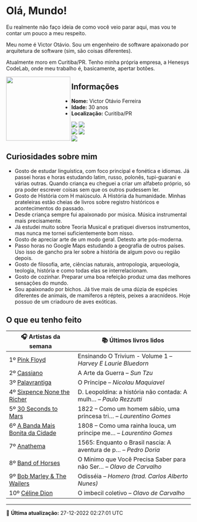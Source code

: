 # Olá, Mundo!

Eu realmente não faço ideia de como você veio parar aqui, mas vou te contar um pouco a meu respeito.

Meu nome é Victor Otávio. Sou um engenheiro de software apaixonado por arquitetura de software (sim, são coisas diferentes).

Atualmente moro em Curitiba/PR. Tenho minha própria empresa, a Henesys CodeLab, onde meu trabalho é, basicamente, apertar botões.

<img align="left" src="https://github.com/vctrtvfrrr/vctrtvfrrr/raw/master/octocat.png" alt="" width="175" />

## Informações

- **Nome:** Victor Otávio Ferreira
- **Idade:** 30 anos
- **Localização:** Curitiba/PR

[![](https://img.shields.io/badge/LinkedIn-victorotavio-blue)](https://www.linkedin.com/in/victorotavio/) [![](https://img.shields.io/badge/Twitter-@vctrtvfrrr-blue)](https://twitter.com/vctrtvfrrr)  
[![](https://img.shields.io/badge/GitHub-vctrtvfrrr-24292e)](https://github.com/vctrtvfrrr) [![](https://img.shields.io/badge/GitLab-vctrtvfrrr-ec5d16)](https://gitlab.com/vctrtvfrrr)  
[![](https://img.shields.io/badge/Email-victor@otavioferreira.com.br-red)](mailto:victor@otavioferreira.com.br)  

## Curiosidades sobre mim

-   Gosto de estudar linguística, com foco principal e fonética e idiomas. Já passei horas e horas estudando latim, russo, polonês, tupi-guarani e várias outras. Quando criança eu cheguei a criar um alfabeto próprio, só pra poder escrever coisas sem que os outros pudessem ler.
-   Gosto de História com H maiúsculo. A História da humanidade. Minhas prateleiras estão cheias de livros sobre registro históricos e acontecimentos do passado.
-   Desde criança sempre fui apaixonado por música. Música instrumental mais precisamente.
-   Já estudei muito sobre Teoria Musical e pratiquei diversos instrumentos, mas nunca me tornei suficientemente bom nisso.
-   Gosto de apreciar arte de um modo geral. Detesto arte pós-moderna.
-   Passo horas no Google Maps estudando a geografia de outros países. Uso isso de gancho pra ler sobre a história de algum povo ou região depois.
-   Gosto de filosofia, arte, ciências naturais, antropologia, arqueologia, teologia, história e como todas elas se interrelacionam.
-   Gosto de cozinhar. Preparar uma boa refeição produz uma das melhores sensações do mundo.
-   Sou apaixonado por bichos. Já tive mais de uma dúzia de espécies diferentes de animais, de mamiferos a répteis, peixes a aracnídeos. Hoje possuo de um criadouro de aves exóticas.


## O que eu tenho feito

|                                    🎧 Artistas da semana                                    |                      📚 Últimos livros lidos                      |
|---------------------------------------------------------------------------------------------|-------------------------------------------------------------------|
| 1º [Pink Floyd](https://www.last.fm/music/Pink+Floyd)                                       | Ensinando O Trivium - Volume 1	–	_Harvey E Laurie Bluedorn_         |
| 2º [Cassiano](https://www.last.fm/music/Cassiano)                                           | A Arte da Guerra	–	_Sun Tzu_                                        |
| 3º [Palavrantiga](https://www.last.fm/music/Palavrantiga)                                   | O Príncipe	–	_Nicolau Maquiavel_                                    |
| 4º [Sixpence None the Richer](https://www.last.fm/music/Sixpence+None+the+Richer)           | D. Leopoldina: a história não contada: A mulh…	–	_Paulo Rezzutti_   |
| 5º [30 Seconds to Mars](https://www.last.fm/music/30+Seconds+to+Mars)                       | 1822 – Como um homem sábio, uma princesa tri…	–	_Laurentino Gomes_  |
| 6º [A Banda Mais Bonita da Cidade](https://www.last.fm/music/A+Banda+Mais+Bonita+da+Cidade) | 1808 – Como uma rainha louca, um príncipe me…	–	_Laurentino Gomes_  |
| 7º [Anathema](https://www.last.fm/music/Anathema)                                           | 1565: Enquanto o Brasil nascia: A aventura de p…	–	_Pedro Doria_    |
| 8º [Band of Horses](https://www.last.fm/music/Band+of+Horses)                               | O Mínimo que Você Precisa Saber para não Ser…	–	_Olavo de Carvalho_ |
| 9º [Bob Marley & The Wailers](https://www.last.fm/music/Bob+Marley+&+The+Wailers)           | Odisséia	–	_Homero (trad. Carlos Alberto Nunes)_                    |
| 10º [Céline Dion](https://www.last.fm/music/C%C3%A9line+Dion)                               | O imbecil coletivo	–	_Olavo de Carvalho_                            |


---

🚀 **Última atualização:** 27-12-2022 02:27:01 UTC